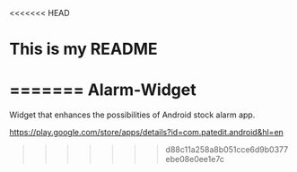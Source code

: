 <<<<<<< HEAD
# This is my README
=======
Alarm-Widget
============

Widget that enhances the possibilities of Android stock alarm app.


https://play.google.com/store/apps/details?id=com.patedit.android&hl=en
>>>>>>> d88c11a258a8b051cce6d9b0377ebe08e0ee1e7c
